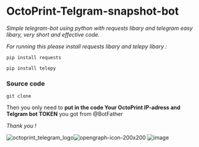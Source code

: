 # OctoPrint-Telgram-snapshot-bot
*Simple telegram-bot using python with requests libary and telegram easy libary,
very short and effective code.*

*For running this please install
requests libary and telepy libary :*

```
pip install requests
```
```
pip install telepy
```
<h3>Source code</h3>

```
git clone
```

Then you only need to **put in the code Your OctoPrint IP-adress 
and Telgram bot TOKEN** you got from @BotFather

*Thank you !*

![octoprint_telegram_logo](https://user-images.githubusercontent.com/47725659/61421324-4ba1a880-a90f-11e9-9181-5e6ca94a18af.png)![opengraph-icon-200x200](https://user-images.githubusercontent.com/47725659/61421379-902d4400-a90f-11e9-89b6-e6efc6a292a0.png)
![image](https://user-images.githubusercontent.com/47725659/61460115-c6ea7500-a976-11e9-8e67-f1eb472a98d9.png)

